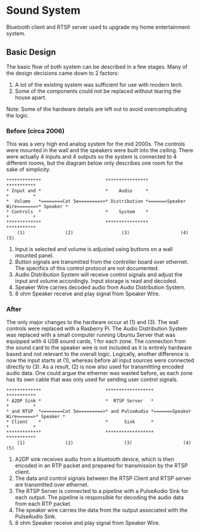 # Sound System

Bluetooth client and RTSP server used to upgrade my home entertainment system.

## Basic Design

The basic flow of both system can be described in a few stages. Many of the design
decisions came down to 2 factors:

1. A lot of the existing system was sufficient for use with modern tech.
2. Some of the components could not be replaced without tearing the house apart.

Note: Some of the hardware details are left out to avoid overcomplicating the logic.

### Before (circa 2006)

This was a very high end analog system for the mid 2000s. The controls were mounted in
the wall and the speakers were built into the ceiling. There were actually 4 inputs and
4 outputs so the system is connected to 4 different rooms, but the diagram below only
describes one room for the sake of simplicity.

```
*************                        ****************                           ***********
* Input and *                        *    Audio     *                           *         *
*  Volume   *========Cat 5e=========>* Distribution *=======Speaker Wire=======>* Speaker *
* Controls  *                        *    System    *                           *         *
*************                        ****************                           ***********
    (1)               (2)                  (3)                   (4)                (5)
```

1. Input is selected and volume is adjusted using buttons on a wall mounted panel.
2. Button signals are transmitted from the controller board over ethernet. The specifics 
of this control protocol are not documented.
3. Audio Distribution System will receive control signals and adjust the input and volume
accordingly. Input storage is read and decoded.
4. Speaker Wire carries decoded audio from Audio Distribution System.
5. 8 ohm Speaker receive and play signal from Speaker Wire.

### After

The only major changes to the hardware occur at (1) and (3). The wall controls were replaced 
with a Rasberry Pi. The Audio Distribution System was replaced with a small computer running 
Ubuntu Server that was equipped with 4 USB sound cards, 1 for each zone. The connection from
the sound card to the speaker wire is not included as it is entirely hardware based and not
relevant to the overall logic. Logically, another difference is now the input starts at (1),
whereas before all input sources were connected directly to (3). As a result, (2) is now also
used for transmitting encoded audio data. One could argue the etherner was wasted before, as 
each zone has its own cable that was only used for sending user control signals.

```
*************                        ******************                          ***********
* A2DP Sink *                        *  RTSP Server   *                          *         *
* and RTSP  *========Cat 5e=========>* and PulseAudio *=======Speaker Wire======>* Speaker *
* Client    *                        *      Sink      *                          *         *
*************                        ******************                          ***********
    (1)               (2)                   (3)                   (4)                (5)
```

1. A2DP sink receives audio from a bluetooth device, which is then encoded in an RTP packet
and prepared for transmission by the RTSP client.
2. The data and control signals between the RTSP Client and RTSP server are transmitted over
ethernet.
3. The RTSP Server is connected to a pipeline with a PulseAudio Sink for each output. The
pipeline is responsible for decoding the audio data from each RTP packet.
4. The speaker wire carries the data from the output associated with the PulseAudio Sink.
5. 8 ohm Speaker receive and play signal from Speaker Wire.
